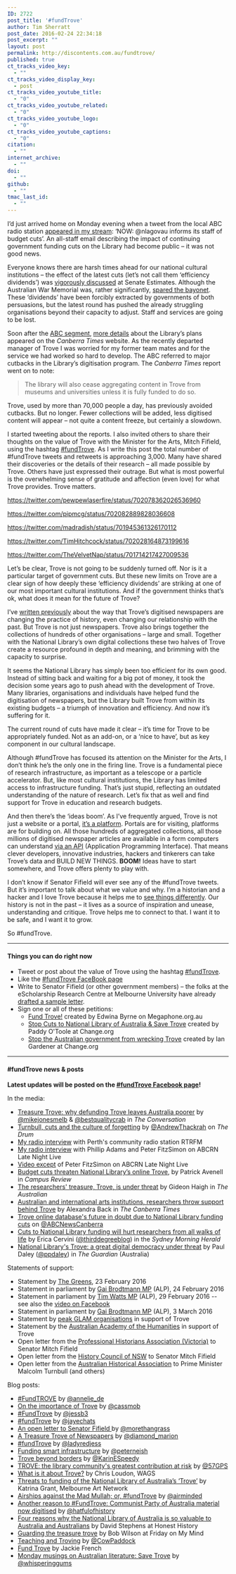 ```yaml
---
ID: 2722
post_title: '#fundTrove'
author: Tim Sherratt
post_date: 2016-02-24 22:34:18
post_excerpt: ""
layout: post
permalink: http://discontents.com.au/fundtrove/
published: true
ct_tracks_video_key:
  - ""
ct_tracks_video_display_key:
  - post
ct_tracks_video_youtube_title:
  - "0"
ct_tracks_video_youtube_related:
  - "0"
ct_tracks_video_youtube_logo:
  - "0"
ct_tracks_video_youtube_captions:
  - "0"
citation:
  - ""
internet_archive:
  - ""
doi:
  - ""
github:
  - ""
tmac_last_id:
  - ""
---
```

I’d just arrived home on Monday evening when a tweet from the local ABC radio station <a href="https://twitter.com/666canberra/status/701649786043129856">appeared in my stream</a>: ‘NOW: @nlagovau informs its staff of budget cuts’. An all-staff email describing the impact of continuing government funding cuts on the Library had become public – it was not good news.

Everyone knows there are harsh times ahead for our national cultural institutions – the effect of the latest cuts (let’s not call them ‘efficiency dividends’) was <a href="http://www.abc.net.au/news/2016-02-11/senators-urge-federal-government-to-fund-institutions/7160370">vigorously discussed</a> at Senate Estimates. Although the Australian War Memorial was, rather significantly, <a href="http://www.theguardian.com/australia-news/postcolonial-blog/2016/feb/22/our-major-cultural-institutions-are-in-crisis-and-our-history-is-being-militarised">spared the bayonet</a>. These ‘dividends’ have been forcibly extracted by governments of both persuasions, but the latest round has pushed the already struggling organisations beyond their capacity to adjust. Staff and services are going to be lost.

Soon after the <a href="http://www.abc.net.au/news/2016-02-22/national-library-of-australia-funding-cuts/7190528">ABC segment</a>, <a href="http://www.canberratimes.com.au/national/budget-cuts-will-have-a-grave-impact-on-the-national-library-staff-told-20160222-gn0co2.html">more details</a> about the Library’s plans appeared on the <em>Canberra Times</em> website. As the recently departed manager of Trove I was worried for my former team mates and for the service we had worked so hard to develop. The ABC referred to major cutbacks in the Library’s digitisation program. The <em>Canberra Times</em> report went on to note:
<blockquote>The library will also cease aggregating content in Trove from museums and universities unless it is fully funded to do so.</blockquote>
Trove, used by more than 70,000 people a day, has previously avoided cutbacks. But no longer. Fewer collections will be added, less digitised content will appear – not quite a content freeze, but certainly a slowdown.

I started tweeting about the reports. I also invited others to share their thoughts on the value of Trove with the Minister for the Arts, Mitch Fifield, using the hashtag <a href="https://twitter.com/hashtag/fundtrove?f=tweets&amp;vertical=default&amp;src=hash">#fundTrove</a>. As I write this post the total number of #fundTrove tweets and retweets is approaching 3,000. Many have shared their discoveries or the details of their research – all made possible by Trove. Others have just expressed their outrage. But what is most powerful is the overwhelming sense of gratitude and affection (even love) for what Trove provides. Trove matters.

https://twitter.com/pewpewlaserfire/status/702078362026536960

https://twitter.com/pipmcg/status/702082889828036608

https://twitter.com/madradish/status/701945361326170112

https://twitter.com/TimHitchcock/status/702028164873199616

https://twitter.com/TheVelvetNap/status/701714217427009536

Let’s be clear, Trove is not going to be suddenly turned off. Nor is it a particular target of government cuts. But these new limits on Trove are a clear sign of how deeply these ‘efficiency dividends’ are striking at one of our most important cultural institutions. And if the government thinks that’s ok, what does it mean for the future of Trove?

I’ve <a href="http://discontents.com.au/asking-better-questions-history-trove-and-the-risks-that-count/">written previously</a> about the way that Trove’s digitised newspapers are changing the practice of history, even changing our relationship with the past. But Trove is not just newspapers. Trove also brings together the collections of hundreds of other organisations – large and small. Together with the National Library’s own digital collections these two halves of Trove create a resource profound in depth and meaning, and brimming with the capacity to surprise.

It seems the National Library has simply been too efficient for its own good. Instead of sitting back and waiting for a big pot of money, it took the decision some years ago to push ahead with the development of Trove. Many libraries, organisations and individuals have helped fund the digitisation of newspapers, but the Library built Trove from within its existing budgets – a triumph of innovation and efficiency. And now it’s suffering for it.

The current round of cuts have made it clear – it’s time for Trove to be appropriately funded. Not as an add-on, or a ‘nice to have’, but as key component in our cultural landscape.

Although #fundTrove has focused its attention on the Minister for the Arts, I don’t think he’s the only one in the firing line. Trove is a fundamental piece of research infrastructure, as important as a telescope or a particle accelerator. But, like most cultural institutions, the Library has limited access to infrastructure funding. That’s just stupid, reflecting an outdated understanding of the nature of research. Let’s fix that as well and find support for Trove in education and research budgets.

And then there’s the ‘ideas boom’. As I’ve frequently argued, Trove is not just a website or a portal, <a href="https://www.nla.gov.au/our-publications/staff-papers/from-portal-to-platform">it’s a platform</a>. Portals are for visiting, platforms are for building on. All those hundreds of aggregated collections, all those millions of digitised newspaper articles are available in a form computers can understand <a href="http://help.nla.gov.au/trove/building-with-trove">via an API</a> (Application Programming Interface). That means clever developers, innovative industries, hackers and tinkerers can take Trove’s data and BUILD NEW THINGS. <strong>BOOM!</strong> Ideas have to start somewhere, and Trove offers plenty to play with.

I don’t know if Senator Fifield will ever see any of the #fundTrove tweets. But it’s important to talk about what we value and why. I’m a historian and a hacker and I love Trove because it helps me to <a href="http://discontents.com.au/?s=trove">see things differently</a>. Our history is not in the past – it lives as a source of inspiration and unease, understanding and critique. Trove helps me to connect to that. I want it to be safe, and I want it to grow.

So #fundTrove.

<hr />

<h4>Things you can do right now</h4>
<ul>
	<li>Tweet or post about the value of Trove using the hashtag <a href="https://twitter.com/hashtag/fundtrove?f=tweets&amp;vertical=default&amp;src=hash">#fundTrove</a>.</li>
	<li>Like the <a href="https://www.facebook.com/fundtrove/">#fundTrove FaceBook page</a></li>
	<li>Write to Senator Fifield (or other government members) – the folks at the eScholarship Research Centre at Melbourne University have already <a href="https://anneliedevilliers.wordpress.com/2016/02/23/fundtrove/">drafted a sample letter</a>.</li>
	<li>Sign one or all of these petitions:
<ul>
	<li><a href="https://www.megaphone.org.au/petitions/fund-trove-1">Fund Trove!</a> created by Edwina Byrne on Megaphone.org.au</li>
	<li><a href="https://www.change.org/p/malcolm-turnbull-mp-stop-cuts-to-national-library-of-australia-save-trove">Stop Cuts to National Library of Australia &amp; Save Trove</a> created by Paddy O'Toole at Change.org</li>
	<li><a href="https://www.change.org/p/your-local-government-representitive-stop-the-australian-government-from-wrecking-trove">Stop the Australian government from wrecking Trove</a> created by Ian Gardener at Change.org</li>
</ul>
</li>
</ul>

<hr />

<h4>#fundTrove news &amp; posts</h4>
<strong>Latest updates will be posted on the <a href="https://www.facebook.com/fundtrove/">#fundTrove Facebook page</a>!</strong>

In the media:
<ul>
	<li><a href="https://theconversation.com/treasure-trove-why-defunding-trove-leaves-australia-poorer-55217">Treasure Trove: why defunding Trove leaves Australia poorer</a> by <a href="http://twitter.com/mikejonesmelb">@mikejonesmelb</a> &amp; <a href="http://twitter.com/bestqualitycrab">@bestqualitycrab</a> in <em>The Conversation</em></li>
	<li><a href="http://www.abc.net.au/news/2016-02-29/thackrah-turnbull,-cuts-and-the-culture-of-forgetting/7206890">Turnbull, cuts and the culture of forgetting</a> by <a href="http://twitter.com/AndrewThackrah">@AndrewThackrah</a> on <em>The Drum</em></li>
	<li><a href="https://rtrfm.com.au/story/fundtrove/">My radio interview</a> with Perth's community radio station RTRFM</li>
	<li><a href="https://radio.abc.net.au/programitem/pgwdVYoY1G?play=true">My radio interview</a> with Phillip Adams and Peter FitzSimon on ABCRN Late Night Live</li>
	<li><a href="https://youtu.be/av0iOt7xuT4">Video except</a> of Peter FitzSimon on ABCRN Late Night Live</li>
	<li><a href="http://www.campusreview.com.au/2016/03/budget-cuts-threaten-national-librarys-humanities-resource-trove/">Budget cuts threaten National Library’s online Trove</a>, by Patrick Avenell in <em>Campus Review</em></li>
	<li><a href="http://www.theaustralian.com.au/sport/opinion/gideon-haigh/the-researchers-treasure-trove-is-under-threat/news-story/5655c942c1bad60a1b6470abc1a8eea3">The researchers' treasure, Trove, is under threat</a> by Gideon Haigh in <em>The Australian</em></li>
	<li><a href="http://www.canberratimes.com.au/act-news/australian-and-international-arts-institutions-researchers-throw-support-behind-trove-20160307-gncn97.html">Australian and international arts institutions, researchers throw support behind Trove</a> by Alexandra Back in <em>The Canberra Times</em></li>
	<li><a href="http://www.abc.net.au/news/2016-03-12/future-of-national-librarys-trove-online-database-in-doubt/7242182">Trove online database's future in doubt due to National Library funding cuts</a> on <a href="http://twitter.com/abcnewscanberra">@ABCNewsCanberra</a></li>
	<li><a href="http://www.smh.com.au/national/education/cuts-to-national-library-funding-will-hurt-researchers-from-all-walks-of-life-20160310-gnfbb4.html">Cuts to National Library funding will hurt researchers from all walks of life</a> by Erica Cervini (<a href="http://twitter.com/thirddegreeblog">@thirddegreeblog</a>) in the <em>Sydney Morning Herald</em></li>
	<li><a href="http://www.theguardian.com/books/2016/mar/14/national-librarys-trove-a-great-digital-democracy-under-threat">National Library's Trove: a great digital democracy under threat</a> by Paul Daley (<a href="http://twitter.com/ppdaley">@ppdaley</a>) in <em>The Guardian</em> (Australia)</li>
</ul>
Statements of support:
<ul>
	<li>Statement by <a href="http://www.actgreens.org.au/cuts_to_cultural_institutions_must_be_reversed">The Greens</a>, 23 February 2016</li>
	<li>Statement in parliament by <a href="http://www.openaustralia.org.au/debate/?id=2016-02-24.41.2">Gai Brodtmann MP</a> (ALP), 24 February 2016</li>
	<li>Statement in parliament by <a href="http://www.openaustralia.org.au/debate/?id=2016-02-29.44.2">Tim Watts MP</a> (ALP), 29 February 2016 -- see also the <a href="https://www.facebook.com/timwattsmp/videos/1000001233369095/">video on Facebook</a></li>
	<li>Statement in parliament by <a href="http://www.openaustralia.org.au/debates/?id=2016-03-03.125.1#g125.2">Gai Brodtmann MP</a> (ALP), 3 March 2016</li>
	<li>Statement by <a href="http://www.archivists.org.au/news/glam-peak-bodies-statement-of-support-for-trove">peak GLAM organisations</a> in support of Trove</li>
	<li>Statement by the <a href="http://www.humanities.org.au/News/News/tabid/109/articleType/ArticleView/articleId/1998/Critical-research-infrastructure-at-risk.aspx">Australian Academy of the Humanities</a> in support of Trove</li>
	<li>Open letter from the <a href="http://www.phavic.org.au/news-items/2016/3/9/7n98dp2lvxefaz5gp8dpfzzgecoce1">Professional Historians Association (Victoria)</a> to Senator Mitch Fifield</li>
	<li>Open letter from the <a href="http://www.historycouncilnsw.org.au/news/post/advocacy-funding-cuts/">History Council of NSW</a> to Senator Mitch Fifield</li>
	<li>Open letter from the <a href="http://www.theaha.org.au/aha-criticises-efficiency-dividends/">Australian Historical Association</a> to Prime Minister Malcolm Turnbull (and others)</li>
</ul>
Blog posts:
<ul>
	<li><a href="https://anneliedevilliers.wordpress.com/2016/02/23/fundtrove/">#FundTROVE</a> by <a href="http://twitter.com/annelie_de">@annelie_de</a></li>
	<li><a href="https://cassmob.wordpress.com/2016/02/25/on-the-importance-of-trove/">On the importance of Trove</a> by <a href="http://twitter.com/@cassmob">@cassmob</a></li>
	<li><a href="https://ancestrysearch.wordpress.com/2016/02/25/fundtrove/">#FundTrove</a> by <a href="http://twitter.com/jessb3">@jessb3</a></li>
	<li><a href="http://jayeweatherburn.com/2016/02/25/fundtrove/">#fundTrove</a> by <a href="http://twitter.com/jayechats">@jayechats</a></li>
	<li><a href="https://inthemailbox.wordpress.com/2016/02/26/an-open-letter-to-senator-fifield/">An open letter to Senator Fifield </a>by <a href="http://twitter.com/morethangrass">@morethangrass</a></li>
	<li><a href="https://learnearnandreturn.wordpress.com/2016/02/27/a-treasure-trove-of-newspapers/">A Treasure Trove of Newspapers</a> by <a href="http://twitter.com/diamond_marion">@diamond_marion</a></li>
	<li><a href="http://www.jessicawhite.com.au/ladyredjess/2016/2/29/fundtrove">#fundTrove</a> by <a href="http://twitter.com/ladyredjess">@ladyredjess</a></li>
	<li><a href="http://peter.neish.net/funding-smart-infrastructure/">Funding smart infrastructure</a> by <a href="http://twitter.com/peterneish">@peterneish</a></li>
	<li><a href="https://karinspeedy.wordpress.com/2016/03/01/trove-beyond-borders/">Trove beyond borders</a> by <a href="http:////twitter.com/KarinESpeedy">@KarinESpeedy</a></li>
	<li><a href="http://librariessa.blogspot.com.au/2016/03/trove-library-communitys-greatest.html">TROVE: the library community's greatest contribution at risk</a> by <a href="http://twitter.com/57GPS">@57GPS</a></li>
	<li><a href="http://blog.wags.org.au/index.php/opinions/46-what-is-it-about-trove">What is it about Trove?</a> by Chris Loudon, WAGS</li>
	<li><a href="http://melbourneartnetwork.com.au/2016/03/04/threats-to-funding-of-the-national-library-of-australias-trove/">Threats to funding of the National Library of Australia’s ‘Trove’</a> by Katrina Grant, Melbourne Art Network</li>
	<li><a href="http://airminded.org/2016/03/05/airships-against-the-mad-mullah-or-fundtrove/">Airships against the Mad Mullah; or, #fundTrove</a> by <a href="http://twitter.com/airminded">@airminded</a></li>
	<li><a href="https://hatfulofhistory.wordpress.com/2016/03/05/another-reason-to-fundtrove-communist-party-of-australia-material-now-digitised/">Another reason to #FundTrove: Communist Party of Australia material now digitised</a> by <a href="http://twitter.com/hatfulofhistory">@hatfulofhistory</a></li>
	<li><a href="http://honesthistory.net.au/wp/four-reasons-why-the-national-library-of-australia-is-so-valuable/">Four reasons why the National Library of Australia is so valuable to Australia and Australians</a> by David Stephens at Honest History</li>
	<li><a href="http://bobwords.com.au/guarding-treasure-trove/">Guarding the treasure trove</a> by Bob Wilson at Friday on My Mind</li>
	<li><a href="https://robbiesspot.wordpress.com/2016/03/12/teaching-and-troving/">Teaching and Troving</a> by <a href="http://twitter.com/CowPaddock">@CowPaddock</a></li>
	<li><a href="http://www.jackiefrench.com/#!Save-Trove/w0hq8/56e63ad00cf2546dc0dbc57f">Fund Trove</a> by Jackie French</li>
	<li><a href="http://whisperinggums.com/2016/03/14/monday-musings-on-australian-literature-save-trove/">Monday musings on Australian literature: Save Trove</a> by <a href="http://twitter.com/whisperinggums">@whisperinggums</a></li>
</ul>